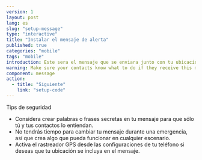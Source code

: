 ```yaml
---
version: 1
layout: post
lang: es
slug: "setup-message"
type: "interactive"
title: "Instalar el mensaje de alerta"
published: true
categories: "mobile"
tags: "mobile"
introduction: Este sera el mensaje que se enviara junto con tu ubicacion.
warning: Make sure your contacts know what to do if they receive this message
component: message
action:
  - title: "Siguiente"
    link: "setup-code"
---
```


Tips de seguridad

 - Considera crear palabras o frases secretas en tu mensaje para que sólo tú y tus contactos lo entiendan. 
 - No tendrás tiempo para cambiar tu mensaje durante una emergencia, así que crea algo que pueda funcionar en cualquier escenario.
 - Activa el rastreador GPS desde las configuraciones de tu teléfono si deseas que tu ubicación se incluya en el mensaje.
